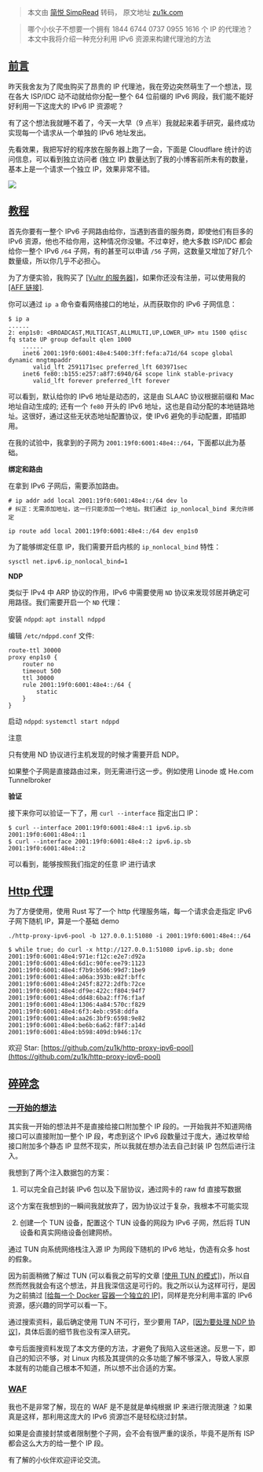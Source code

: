 > 本文由 [简悦 SimpRead](http://ksria.com/simpread/) 转码， 原文地址 [zu1k.com](https://zu1k.com/posts/tutorials/http-proxy-ipv6-pool/)

> 哪个小伙子不想要一个拥有 1844 6744 0737 0955 1616 个 IP 的代理池？本文中我将介绍一种充分利用 IPv6 资源来构建代理池的方法

[前言](#前言)
---------

昨天我舍友为了爬虫购买了昂贵的 IP 代理池，我在旁边突然萌生了一个想法，现在各大 ISP/IDC 动不动就给你分配一整个 64 位前缀的 IPv6 网段，我们能不能好好利用一下这庞大的 IPv6 IP 资源呢？

有了这个想法我就睡不着了，今天一大早（9 点半）我就起来着手研究，最终成功实现每一个请求从一个单独的 IPv6 地址发出。

先看效果，我把写好的程序放在服务器上跑了一会，下面是 Cloudflare 统计的访问信息，可以看到独立访问者 (独立 IP) 数量达到了我的小博客前所未有的数量，基本上是一个请求一个独立 IP，效果非常不错。

![](https://raw.githubusercontent.com/lslz627/PicGo/master/cf-statistic_huf4251d5f550aa4feede29971b2c7abfb_32579_1045x343_resize_q75_h2_box_3.webp)

[教程](#教程)
---------

首先你要有一整个 IPv6 子网路由给你，当遇到吝啬的服务商，即使他们有巨多的 IPv6 资源，他也不给你用，这种情况你没辙。不过幸好，绝大多数 ISP/IDC 都会给你一整个 IPv6 `/64` 子网，有的甚至可以申请 `/56` 子网，这数量又增加了好几个数量级，所以你几乎不必担心。

为了方便实验，我购买了 [[Vultr 的服务器]](https://www.vultr.com/?ref=9039594-8H)，如果你还没有注册，可以使用我的 [[AFF 链接]](https://www.vultr.com/?ref=9039594-8H).

你可以通过 `ip a` 命令查看网络接口的地址，从而获取你的 IPv6 子网信息：

```
$ ip a
......
2: enp1s0: <BROADCAST,MULTICAST,ALLMULTI,UP,LOWER_UP> mtu 1500 qdisc fq state UP group default qlen 1000
    ......
    inet6 2001:19f0:6001:48e4:5400:3ff:fefa:a71d/64 scope global dynamic mngtmpaddr 
       valid_lft 2591171sec preferred_lft 603971sec
    inet6 fe80::b155:e257:a8f7:6940/64 scope link stable-privacy 
       valid_lft forever preferred_lft forever
```

可以看到，默认给你的 IPv6 地址是动态的，这是由 SLAAC 协议根据前缀和 Mac 地址自动生成的; 还有一个 `fe80` 开头的 IPv6 地址，这也是自动分配的本地链路地址。这很好，通过这些无状态地址配置协议，使 IPv6 避免的手动配置，即插即用。

在我的试验中，我拿到的子网为 `2001:19f0:6001:48e4::/64`，下面都以此为基础。

**绑定和路由**

在拿到 IPv6 子网后，需要添加路由。

```
# ip addr add local 2001:19f0:6001:48e4::/64 dev lo 
# 纠正：无需添加地址，这一行只能添加一个地址。我们通过 ip_nonlocal_bind 来允许绑定

ip route add local 2001:19f0:6001:48e4::/64 dev enp1s0
```

为了能够绑定任意 IP，我们需要开启内核的 `ip_nonlocal_bind` 特性：

```
sysctl net.ipv6.ip_nonlocal_bind=1
```

**NDP**

类似于 IPv4 中 ARP 协议的作用，IPv6 中需要使用 `ND` 协议来发现邻居并确定可用路径。我们需要开启一个 `ND` 代理：

安装 `ndppd`: `apt install ndppd`

编辑 `/etc/ndppd.conf` 文件:

```
route-ttl 30000
proxy enp1s0 {
    router no
    timeout 500
    ttl 30000
    rule 2001:19f0:6001:48e4::/64 {
        static
    }
}
```

启动 `ndppd`: `systemctl start ndppd`

注意

只有使用 ND 协议进行主机发现的时候才需要开启 NDP。

如果整个子网是直接路由过来，则无需进行这一步。例如使用 Linode 或 He.com Tunnelbroker

**验证**

接下来你可以验证一下了，用 `curl --interface` 指定出口 IP：

```
$ curl --interface 2001:19f0:6001:48e4::1 ipv6.ip.sb
2001:19f0:6001:48e4::1
$ curl --interface 2001:19f0:6001:48e4::2 ipv6.ip.sb
2001:19f0:6001:48e4::2
```

可以看到，能够按照我们指定的任意 IP 进行请求

[Http 代理](#http-代理)
-------------------

为了方便使用，使用 Rust 写了一个 http 代理服务端，每一个请求会走指定 IPv6 子网下随机 IP，算是一个基础 demo

```
./http-proxy-ipv6-pool -b 127.0.0.1:51080 -i 2001:19f0:6001:48e4::/64
```

```
$ while true; do curl -x http://127.0.0.1:51080 ipv6.ip.sb; done
2001:19f0:6001:48e4:971e:f12c:e2e7:d92a
2001:19f0:6001:48e4:6d1c:90fe:ee79:1123
2001:19f0:6001:48e4:f7b9:b506:99d7:1be9
2001:19f0:6001:48e4:a06a:393b:e82f:bffc
2001:19f0:6001:48e4:245f:8272:2dfb:72ce
2001:19f0:6001:48e4:df9e:422c:f804:94f7
2001:19f0:6001:48e4:dd48:6ba2:ff76:f1af
2001:19f0:6001:48e4:1306:4a84:570c:f829
2001:19f0:6001:48e4:6f3:4eb:c958:ddfa
2001:19f0:6001:48e4:aa26:3bf9:6598:9e82
2001:19f0:6001:48e4:be6b:6a62:f8f7:a14d
2001:19f0:6001:48e4:b598:409d:b946:17c
```

欢迎 Star: [https://github.com/zu1k/http-proxy-ipv6-pool](https://github.com/zu1k/http-proxy-ipv6-pool)

[碎碎念](#碎碎念)
-----------

### [一开始的想法](#一开始的想法)

其实我一开始的想法并不是直接给接口附加整个 IP 段的。一开始我并不知道网络接口可以直接附加一整个 IP 段，考虑到这个 IPv6 段数量过于庞大，通过枚举给接口附加多个静态 IP 显然不现实，所以我就在想办法去自己封装 IP 包然后进行注入。

我想到了两个注入数据包的方案：

1.  可以完全自己封装 IPv6 包以及下层协议，通过网卡的 raw fd 直接写数据

这个方案在我想到的一瞬间我就放弃了，因为协议过于复杂，我根本不可能实现

2.  创建一个 TUN 设备，配置这个 TUN 设备的网段为 IPv6 子网，然后将 TUN 设备和真实网络设备创建网桥。

通过 TUN 向系统网络栈注入源 IP 为网段下随机的 IPv6 地址，伪造有众多 host 的假象。

因为前面稍微了解过 TUN (可以看我之前写的文章 [[使用 TUN 的模式]](https://zu1k.com/posts/coding/tun-mode/))，所以自然而然我就会有这个想法，并且我深信这是可行的。我之所以认为这样可行，是因为之前搞过 [[给每一个 Docker 容器一个独立的 IP]](https://zu1k.com/posts/coding/set-ipv6-for-every-docker-container/)，同样是充分利用丰富的 IPv6 资源，感兴趣的同学可以看一下。

通过搜索资料，最后确定使用 TUN 不可行，至少要用 TAP，[[因为要处理 NDP 协议]](https://serverfault.com/questions/949945/ipv6-on-Linux-tun-tap-ndp-not-working)，具体后面的细节我也没有深入研究。

幸亏后面搜资料发现了本文方便的方法，才避免了我陷入这些迷途。反思一下，即自己的知识不够，对 Linux 内核及其提供的众多功能了解不够深入，导致人家原本就有的功能自己根本不知道，所以想不出合适的方案。

### [WAF](#waf)

我也不是非常了解，现在的 WAF 是不是就是单纯根据 IP 来进行限流限速 ？如果真是这样，那利用这庞大的 IPv6 资源岂不是轻松绕过封禁。

如果是会直接封禁或者限制整个子网，会不会有很严重的误杀，毕竟不是所有 ISP 都会这么大方的给一整个 IP 段。

有了解的小伙伴欢迎评论交流。